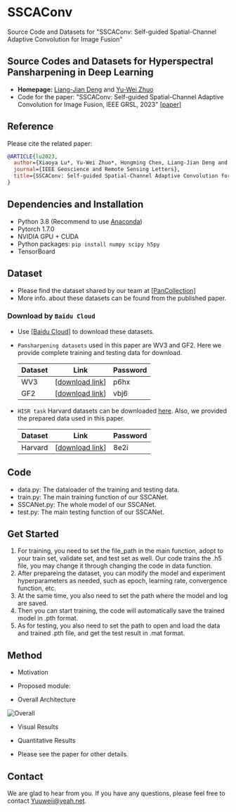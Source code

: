 # SSCAConv
Source Code and Datasets for "SSCAConv: Self-guided Spatial-Channel Adaptive Convolution for Image Fusion"

## Source Codes and Datasets for Hyperspectral Pansharpening in Deep Learning


* **Homepage:** [Liang-Jian Deng](https://liangjiandeng.github.io/) and [Yu-Wei Zhuo](https://pluto-wei.github.io/)
* Code for the paper: "SSCAConv: Self-guided Spatial-Channel Adaptive Convolution for Image Fusion, IEEE GRSL, 2023" [[paper]](https://pluto-wei.github.io/papers/2022/.pdf)



## Reference

Please cite the related paper:

```bibtex
@ARTICLE{lu2023,
  author={Xiaoya Lu*, Yu-Wei Zhuo*, Hongming Chen, Liang-Jian Deng and Junming Hou},
  journal={IEEE Geoscience and Remote Sensing Letters}, 
  title={SSCAConv: Self-guided Spatial-Channel Adaptive Convolution for Image Fusion}
}
```



## Dependencies and Installation

* Python 3.8 (Recommend to use [Anaconda](https://www.anaconda.com/))
* Pytorch 1.7.0
* NVIDIA GPU + CUDA
* Python packages: `pip install numpy scipy h5py`
* TensorBoard



## Dataset

* Please find the dataset shared by our team at [[PanCollection]](https://liangjiandeng.github.io/PanCollection.html)
* More info. about these datasets can be found from the published paper.

### Download by ``Baidu Cloud``

* Use [[Baidu Cloud](https://pan.baidu.com/pcloud/home)] to download these datasets.

* ```Pansharpening datasets``` used in this paper are WV3 and GF2. Here we provide complete training and testing data for download.

  | Dataset            | Link                                                         | Password |
  | ------------------ | ------------------------------------------------------------ | -------- |
  | WV3 | [[download link](https://pan.baidu.com/s/1rFf5KdoNp4LakwCNBn-LRQ)] | p6hx     |
  | GF2 | [[download link](https://pan.baidu.com/s/1fhCpNlnLEafkmCFwhc9_zw)] | vbj6     |

* ```HISR task``` Harvard datasets can be downloaded [here](https://openremotesensing.net/hyperspectral-pansharpening-challenge/). Also, we provided the prepared data used in this paper.

  | Dataset            | Link                                                         | Password |
  | ------------------ | ------------------------------------------------------------ | -------- |
  | Harvard       | [[download link](https://pan.baidu.com/s/1JgtKLIcozXec6DfmMs22Cw)] | 8e2i     |

## Code

* data.py: The dataloader of the training and testing data.
* train.py: The main training function of our SSCANet.
* SSCANet.py: The whole model of our SSCANet.
* test.py: The main testing function of our SSCANet.



## Get Started

1. For training, you need to set the file_path in the main function, adopt to your train set, validate set, and test set as well. Our code trains the .h5 file, you may change it through changing the code in data function.
2. After prepareing the dataset, you can modify the model and experiment hyperparameters as needed, such as epoch, learning rate, convergence function, etc. 
3. At the same time, you also need to set the path where the model and log are saved.
4. Then you can start training, the code will automatically save the trained model in .pth format.
5. As for testing, you also need to set the path to open and load the data and trained .pth file, and get the test result in .mat format.




## Method

* Motivation
* Proposed module:

* Overall Architecture

![Overall](Figs/overall.png)

* Visual Results

* Quantitative Results

* Please see the paper for other details.




## Contact

We are glad to hear from you. If you have any questions, please feel free to contact Yuuweii@yeah.net.









